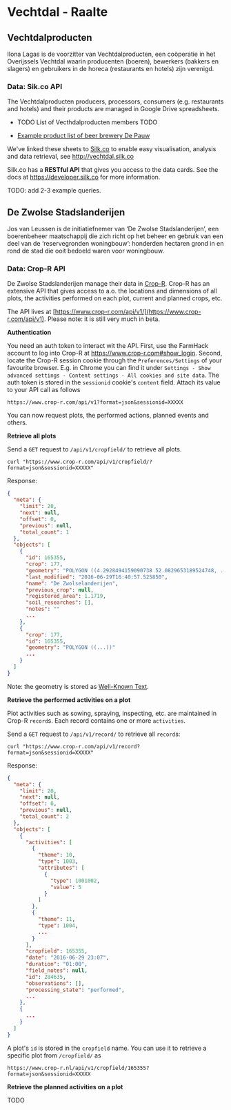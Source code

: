 # Vechtdal - Raalte


## Vechtdalproducten
Ilona Lagas is de voorzitter van Vechtdalproducten, een coöperatie in het Overijssels Vechtdal waarin producenten (boeren), bewerkers (bakkers en slagers) en gebruikers in de horeca (restaurants en hotels) zijn verenigd.

### Data: Sik.co API

The Vechtdalproducten producers, processors, consumers (e.g. restaurants and hotels) and their products are managed in Google Drive spreadsheets.

- TODO List of Vecthdalproducten members TODO

- [Example product list of beer brewery De Pauw](https://docs.google.com/spreadsheets/d/1JuJoTajCuGH8BcRFhYOrISqommrYVsxVVfX8TT14Pqk/edit#gid=0)

We've linked these sheets to [Silk.co](https://www.silk.co) to enable easy visualisation, analysis and data retrieval, see http://vechtdal.silk.co

Silk.co has a **RESTful API** that gives you access to the data cards. See the docs at https://developer.silk.co for more information.

TODO: add 2-3 example queries.

## De Zwolse Stadslanderijen

Jos van Leussen is de initiatiefnemer van ‘De Zwolse Stadslanderijen’, een boerenbeheer maatschappij die zich richt op het beheer en gebruik van een deel van de ‘reservegronden woningbouw’: honderden hectaren grond in en rond de stad die ooit bedoeld waren voor woningbouw.

### Data: Crop-R API

De Zwolse Stadslanderijen manage their data in [Crop-R](https://www.crop-r.com). Crop-R has an extensive API that gives access to a.o. the locations and dimensions of all plots, the activities performed on each plot, current and planned crops, etc.

The API lives at [https://www.crop-r.com/api/v1/](https://www.crop-r.com/api/v1). Please note: it is still very much in beta.

**Authentication**

You need an auth token to interact wit the API. First, use the FarmHack account to log into Crop-R at https://www.crop-r.com#show_login. Second, locate the Crop-R session cookie through the `Preferences/Settings` of your favourite browser. E.g. in Chrome you can find it under `Settings - Show advanced settings - Content settings - All cookies and site data`. The auth token is stored in the `sessionid` cookie's `content` field. Attach its value to your API call as follows

    https://www.crop-r.com/api/v1?format=json&sessionid=XXXXX

You can now request plots, the performed actions, planned events and others.

**Retrieve all plots**

Send a `GET` request to `/api/v1/cropfield/` to retrieve all plots.

    curl "https://www.crop-r.com/api/v1/cropfield/?format=json&sessionid=XXXXX"

Response:

```json
{
  "meta": {
    "limit": 20,
    "next": null,
    "offset": 0,
    "previous": null,
    "total_count": 1
  },
  "objects": [
    {
      "id": 165355,
      "crop": 177,
      "geometry": "POLYGON ((4.2928494159090738 52.0829653189524748, ... 4.2928494159090738 52.0829653189524748))",
      "last_modified": "2016-06-29T16:40:57.525850",
      "name": "De Zwolselanderijen",
      "previous_crop": null,
      "registered_area": 1.1719,
      "soil_researches": [],
      "notes": ""
      ...
    },
    {
      "crop": 177,
      "id": 165355,
      "geometry": "POLYGON ((...))"
      ...
    }
  ]
}

```

Note: the geometry is stored as [Well-Known Text](https://en.wikipedia.org/wiki/Well-known_text).

**Retrieve the performed activities on a plot**

Plot activities such as sowing, spraying, inspecting, etc. are maintained in Crop-R `record`s. Each record contains one or more `activities`.

Send a `GET` request to `/api/v1/record/` to retrieve all `record`s:

    curl "https://www.crop-r.com/api/v1/record?format=json&sessionid=XXXXX"

Response:

```json
{
  "meta": {
    "limit": 20,
    "next": null,
    "offset": 0,
    "previous": null,
    "total_count": 2
  },
  "objects": [
    {
      "activities": [
        {
          "theme": 10,
          "type": 1003,
          "attributes": [
            {
              "type": 1001002,
              "value": 5
            }
          ]
        },
        {
          "theme": 11,
          "type": 1004,
          ...
        }
      ],
      "cropfield": 165355,
      "date": "2016-06-29 23:07",
      "duration": "01:00",
      "field_notes": null,
      "id": 284635,
      "observations": [],
      "processing_state": "performed",
      ...
    },
    {
      ...
    }
  ]
}
```

A plot's `id` is stored in the `cropfield` name. You can use it to retrieve a specific plot from `/cropfield/` as

    https://www.crop-r.nl/api/v1/cropfield/165355?format=json&sessionid=XXXXX

**Retrieve the planned activities on a plot**

TODO